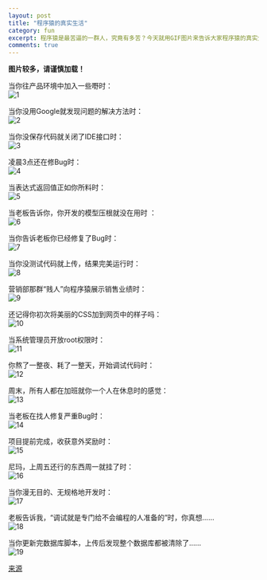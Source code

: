 ```yaml
---
layout: post
title: "程序猿的真实生活"
category: fun
excerpt: 程序猿是最苦逼的一群人，究竟有多苦？今天就用GIF图片来告诉大家程序猿的真实生活。
comments: true
---
```



**图片较多，请谨慎加载！**

当你往产品环境中加入一些嘢时：  
![1](/upload/2013/0220/1.gif)

当你没用Google就发现问题的解决方法时：  
![2](/upload/2013/0220/2.gif)

当你没保存代码就关闭了IDE接口时：  
![3](/upload/2013/0220/3.gif)

凌晨3点还在修Bug时：  
![4](/upload/2013/0220/4.gif)

当表达式返回值正如你所料时：  
![5](/upload/2013/0220/5.gif)

当老板告诉你，你开发的模型压根就没在用时 ：  
![6](/upload/2013/0220/6.gif)

当你告诉老板你已经修复了Bug时：  
![7](/upload/2013/0220/7.gif)

当你没测试代码就上传，结果完美运行时：  
![8](/upload/2013/0220/8.gif)

营销部那群“贱人”向程序猿展示销售业绩时：  
![9](/upload/2013/0220/9.gif)

还记得你初次将美丽的CSS加到网页中的样子吗：  
![10](/upload/2013/0220/10.gif)

当系统管理员开放root权限时：  
![11](/upload/2013/0220/11.gif)

你熬了一整夜、耗了一整天，开始调试代码时：  
![12](/upload/2013/0220/12.gif)

周末，所有人都在加班就你一个人在休息时的感觉：  
![13](/upload/2013/0220/13.gif)

当老板在找人修复严重Bug时：  
![14](/upload/2013/0220/14.gif)

项目提前完成，收获意外奖励时：  
![15](/upload/2013/0220/15.gif)

尼玛，上周五还行的东西周一就挂了时：  
![16](/upload/2013/0220/16.gif)

当你漫无目的、无规格地开发时：  
![17](/upload/2013/0220/17.gif)

老板告诉我，“调试就是专门给不会编程的人准备的”时，你真想……  
![18](/upload/2013/0220/18.gif)

当你更新完数据库脚本，上传后发现整个数据库都被清除了……  
![19](/upload/2013/0220/19.gif)

[来源](http://server.dzone.com/articles/reality-developers-life-gifs)
